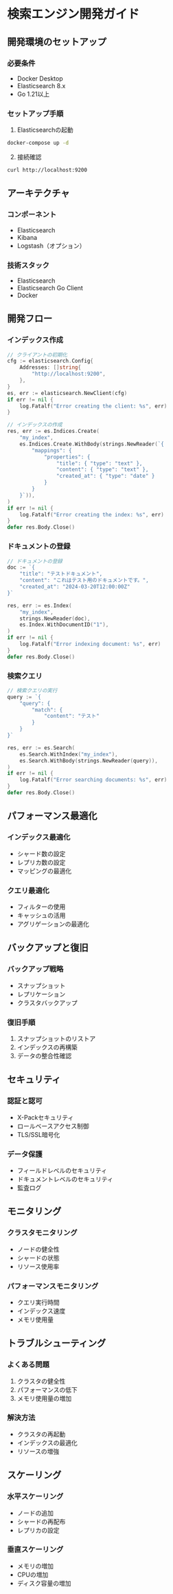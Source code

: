 # 検索エンジン開発ガイド

## 開発環境のセットアップ

### 必要条件
- Docker Desktop
- Elasticsearch 8.x
- Go 1.21以上

### セットアップ手順
1. Elasticsearchの起動
```bash
docker-compose up -d
```

2. 接続確認
```bash
curl http://localhost:9200
```

## アーキテクチャ

### コンポーネント
- Elasticsearch
- Kibana
- Logstash（オプション）

### 技術スタック
- Elasticsearch
- Elasticsearch Go Client
- Docker

## 開発フロー

### インデックス作成
```go
// クライアントの初期化
cfg := elasticsearch.Config{
    Addresses: []string{
        "http://localhost:9200",
    },
}
es, err := elasticsearch.NewClient(cfg)
if err != nil {
    log.Fatalf("Error creating the client: %s", err)
}

// インデックスの作成
res, err := es.Indices.Create(
    "my_index",
    es.Indices.Create.WithBody(strings.NewReader(`{
        "mappings": {
            "properties": {
                "title": { "type": "text" },
                "content": { "type": "text" },
                "created_at": { "type": "date" }
            }
        }
    }`)),
)
if err != nil {
    log.Fatalf("Error creating the index: %s", err)
}
defer res.Body.Close()
```

### ドキュメントの登録
```go
// ドキュメントの登録
doc := `{
    "title": "テストドキュメント",
    "content": "これはテスト用のドキュメントです。",
    "created_at": "2024-03-20T12:00:00Z"
}`

res, err := es.Index(
    "my_index",
    strings.NewReader(doc),
    es.Index.WithDocumentID("1"),
)
if err != nil {
    log.Fatalf("Error indexing document: %s", err)
}
defer res.Body.Close()
```

### 検索クエリ
```go
// 検索クエリの実行
query := `{
    "query": {
        "match": {
            "content": "テスト"
        }
    }
}`

res, err := es.Search(
    es.Search.WithIndex("my_index"),
    es.Search.WithBody(strings.NewReader(query)),
)
if err != nil {
    log.Fatalf("Error searching documents: %s", err)
}
defer res.Body.Close()
```

## パフォーマンス最適化

### インデックス最適化
- シャード数の設定
- レプリカ数の設定
- マッピングの最適化

### クエリ最適化
- フィルターの使用
- キャッシュの活用
- アグリゲーションの最適化

## バックアップと復旧

### バックアップ戦略
- スナップショット
- レプリケーション
- クラスタバックアップ

### 復旧手順
1. スナップショットのリストア
2. インデックスの再構築
3. データの整合性確認

## セキュリティ

### 認証と認可
- X-Packセキュリティ
- ロールベースアクセス制御
- TLS/SSL暗号化

### データ保護
- フィールドレベルのセキュリティ
- ドキュメントレベルのセキュリティ
- 監査ログ

## モニタリング

### クラスタモニタリング
- ノードの健全性
- シャードの状態
- リソース使用率

### パフォーマンスモニタリング
- クエリ実行時間
- インデックス速度
- メモリ使用量

## トラブルシューティング

### よくある問題
1. クラスタの健全性
2. パフォーマンスの低下
3. メモリ使用量の増加

### 解決方法
- クラスタの再起動
- インデックスの最適化
- リソースの増強

## スケーリング

### 水平スケーリング
- ノードの追加
- シャードの再配布
- レプリカの設定

### 垂直スケーリング
- メモリの増加
- CPUの増加
- ディスク容量の増加 
